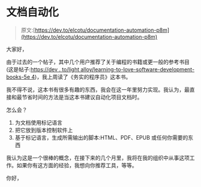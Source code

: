 # 文档自动化

> 原文:[https://dev.to/elcotu/documentation-automation-p8m](https://dev.to/elcotu/documentation-automation-p8m)

大家好，

由于过去的一个帖子，其中几个用户推荐了关于编程的书籍或更一般的参考书目(这是帖子:[https://dev . to/light alloy/learning-to-love-software-development-books-5e 4](https://dev.to/lightalloy/learning-to-love-software-development-books-5e4))，我上周读了《务实的程序员》这本书。

我不得不说，这本书有很多有趣的东西，我会在这一年里努力实现。我认为，最直接和最节省时间的方法是当这本书建议自动化项目文档时。

怎么会？

1.  为文档使用标记语言
2.  把它放到版本控制软件上
3.  基于标记语言，生成所需输出的脚本:HTML、PDF、EPUB 或任何你需要的东西

我认为这是一个很棒的概念，在接下来的几个月里，我将在我的组织中从事这项工作。如果你有这方面的经验，我想向你推荐工具，等等。

你好，
